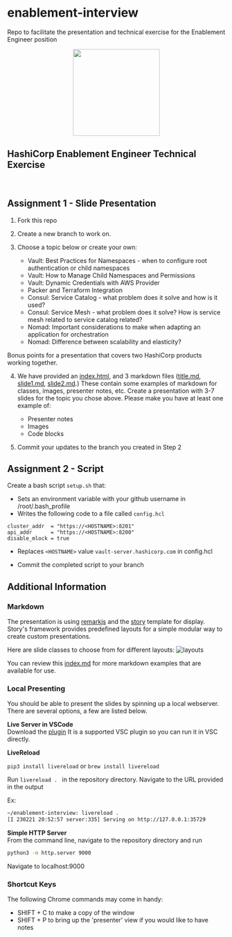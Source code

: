 # enablement-interview
Repo to facilitate the presentation and technical exercise for the Enablement Engineer position

<center>
<img width=200px src="https://hashicorp.github.io/field-workshops-assets/assets/logos/HashiCorp_Icon_Black.png" />
</center>

## HashiCorp Enablement Engineer Technical Exercise

<br>

## Assignment 1 - Slide Presentation

1. Fork this repo

2. Create a new branch to work on.

3. Choose a topic below or create your own:
   - Vault: Best Practices for Namespaces - when to configure root authentication or child namespaces
   - Vault: How to Manage Child Namespaces and Permissions
   - Vault: Dynamic Credentials with AWS Provider
   - Packer and Terraform Integration
   - Consul: Service Catalog - what problem does it solve and how is it used? 
   - Consul: Service Mesh - what problem does it solve? How is service mesh related to service catalog related?
   - Nomad: Important considerations to make when adapting an application for orchestration
   - Nomad: Difference between scalability and elasticity?

Bonus points for a presentation that covers two HashiCorp products working together.

4. We have provided an [index.html](index.html), and 3 markdown files ([title.md](title.md), [slide1.md](slide1.md), [slide2.md](slide2.md).) These contain some examples of markdown for classes, images, presenter notes, etc. Create a presentation with 3-7 slides for the topic you chose above. Please make you have at least one example of:

   - Presenter notes
   - Images
   - Code blocks

5. Commit your updates to the branch you created in Step 2

## Assignment 2 - Script

Create a bash script  `setup.sh` that:

- Sets an environment variable with your github username in /root/.bash_profile
- Writes the following code to a file called `config.hcl`

```hcl
cluster_addr  = "https://<HOSTNAME>:8201"
api_addr      = "https://<HOSTNAME>:8200"
disable_mlock = true
````

- Replaces `<HOSTNAME>` value `vault-server.hashicorp.com` in config.hcl

- Commit the completed script to your branch

## Additional Information

### Markdown

The presentation is using [remarkjs](https://remarkjs.com/) and the [story](https://github.com/xaprb/story/tree/master) template for display. Story's framework provides predefined layouts for a simple modular way to create custom presentations.

Here are slide classes to choose from for different layouts:
![layouts](./assets/images/layouts.png)

You can review this [index.md](https://raw.githubusercontent.com/xaprb/story/master/exampleSite/content/slides/adirondack/index.md) for more markdown examples that are available for use.

### Local Presenting

You should be able to present the slides by spinning up a local webserver. There are several options, a few are listed below.

**Live Server in VSCode** <br>
Download the [plugin](https://marketplace.visualstudio.com/items?itemName=ritwickdey.LiveServer) It is a supported VSC plugin so you can run it in VSC directly.

**LiveReload**

`pip3 install livereload` or `brew install livereload`

Run `livereload . ` in the repository directory. Navigate to the URL provided in the output

Ex:

```bash
~/enablement-interview: livereload .
[I 230221 20:52:57 server:335] Serving on http://127.0.0.1:35729
````

**Simple HTTP Server** <br>
From the command line, navigate to the repository directory and run

```bash
python3 -m http.server 9000
```

Navigate to localhost:9000

### Shortcut Keys

The following Chrome commands may come in handy:

- SHIFT + C to make a copy of the window
- SHIFT + P to bring up the 'presenter' view if you would like to have notes
